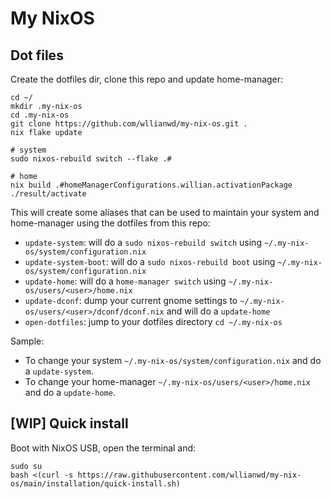 # My NixOS

## Dot files

Create the dotfiles dir, clone this repo and update home-manager:
```
cd ~/
mkdir .my-nix-os
cd .my-nix-os
git clone https://github.com/wllianwd/my-nix-os.git .
nix flake update

# system
sudo nixos-rebuild switch --flake .#

# home
nix build .#homeManagerConfigurations.willian.activationPackage
./result/activate

```
This will create some aliases that can be used to maintain your system and home-manager using the dotfiles from this repo:
* `update-system`: will do a `sudo nixos-rebuild switch` using `~/.my-nix-os/system/configuration.nix`
* `update-system-boot`: will do a `sudo nixos-rebuild boot` using `~/.my-nix-os/system/configuration.nix`
* `update-home`: will do a `home-manager switch` using `~/.my-nix-os/users/<user>/home.nix`
* `update-dconf`: dump your current gnome settings to `~/.my-nix-os/users/<user>/dconf/dconf.nix` and will do a `update-home`
* `open-dotfiles`: jump to your dotfiles directory `cd ~/.my-nix-os`

Sample:
* To change your system `~/.my-nix-os/system/configuration.nix` and do a `update-system`.
* To change your home-manager `~/.my-nix-os/users/<user>/home.nix` and do a `update-home`.

## [WIP] Quick install

Boot with NixOS USB, open the terminal and:
```
sudo su
bash <(curl -s https://raw.githubusercontent.com/wllianwd/my-nix-os/main/installation/quick-install.sh)
```
